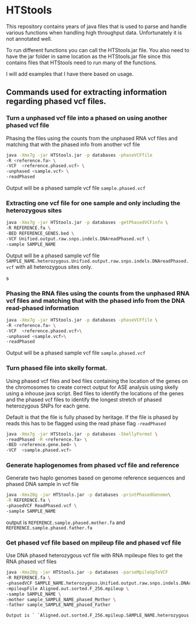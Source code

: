 # HTStools 


This repository contains years of java files that is used to parse and handle various functions when handling high throughput data. Unfortunately it is not annotated well. 



To run different functions you can call the HTStools.jar file. You also need to have the jar folder in same location as the HTStools.jar file since this contains files that HTStools need to run many of the functions. 


I will add examples that I have there based on usage.

## Commands used for extracting information regarding phased vcf files.

### Turn a unphased vcf file into a phased on using another phased vcf file

Phasing the files using the counts from the unphased RNA vcf files and matching that with the phased info from another vcf file 

```bash
java -Xmx7g -jar HTStools.jar -p databases -phaseVCFfile 
-R <reference.fa> \
-VCF  <reference.phased.vcf> \
-unphased <sample.vcf> \
-readPhased 
```
Output will be a phased sample vcf file `sample.phased.vcf` 



### Extracting one vcf file for one sample and only including the heterozygous sites 

```bash
java -Xmx7g -jar HTStools.jar -p databases -getPhasedVCFinfo \
-R REFERENCE.fa \
-BED REFERENCE_GENES.bed \
-VCF Unified.output.raw.snps.indels.DNAreadPhased.vcf \
-sample SAMPLE_NAME 
```
Output will be a phased sample vcf file `SAMPLE_NAME.heterozygous.Unified.output.raw.snps.indels.DNAreadPhased.vcf` with all heterozygous sites only.

s

### Phasing the RNA files using the counts from the unphased RNA vcf files and matching that with the phased info from the DNA read-phased information 

```bash
java -Xmx7g -jar HTStools.jar -p databases -phaseVCFfile \
-R <reference.fa> \
-VCF  <reference.phased.vcf>\
-unphased <sample.vcf>\
-readPhased 
```
Output will be a phased sample vcf file `sample.phased.vcf` 




### Turn phased file into skelly format.

Using phased vcf files and bed files containing the location of the genes on the chromosomes to create correct output for ASE analysis using skelly using a inhouse java script. 
Bed files to identify the locations of the genes and the phased vcf files to identify the longest stretch of phased heterozygous SNPs for each gene.

Default is that the file is fully phased by heritage. If the file is phased by reads this has to be flagged using the read phase flag `-readPhased`

```bash
java -Xmx7g -jar HTStools.jar -p databases -SkellyFormat \
-readPhased -R <reference.fa> \
-BED <reference.gene.bed> \
-VCF  <sample.phased.vcf> 
```


### Generate haplogenomes from phased vcf file and reference

Generate two haplo genomes based on genome reference sequences and phased DNA sample 
in vcf file


```bash
java -Xmx20g -jar HTStools.jar -p databases -printPhasedGenome\
-R REFERENCE.fa \
-phasedVCF ReadPhased.vcf \
-sample SAMPLE_NAME
```
output is `REFERENCE.sample.phased.mother.fa` and `REFERENCE.sample.phased.father.fa`


### Get phased vcf file based on mpileup file and phased vcf file 

 Use DNA phased heterozygous vcf file with RNA mpileupe files to get the RNA phased vcf files

 ```bash
java -Xmx20g -jar HTStools.jar -p databases -parseMpileUpToVCF 
-R REFERENCE.fa \
-phasedVCF SAMPLE_NAME.heterozygous.Unified.output.raw.snps.indels.DNAreadPhased.vcf \
-mpileupFile Aligned.out.sorted.F_256.mpileup \
-sample SAMPLE_NAME \
-mother sample_SAMPLE_NAME_phased_Mother \
-father sample_SAMPLE_NAME_phased_Father 

Output is ` `Aligned.out.sorted.F_256.mpileup.SAMPLE_NAME.heterozygous.Unified.output.raw.snps.indels.DNAreadPhased.vcf`


